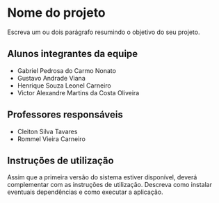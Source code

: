 # Nome do projeto

Escreva um ou dois parágrafo resumindo o objetivo do seu projeto.

## Alunos integrantes da equipe

* Gabriel Pedrosa do Carmo Nonato
* Gustavo Andrade Viana
* Henrique Souza Leonel Carneiro
* Victor Alexandre Martins da Costa Oliveira

## Professores responsáveis

* Cleiton Silva Tavares
* Rommel Vieira Carneiro

## Instruções de utilização

Assim que a primeira versão do sistema estiver disponível, deverá complementar com as instruções de utilização. Descreva como instalar eventuais dependências e como executar a aplicação.
